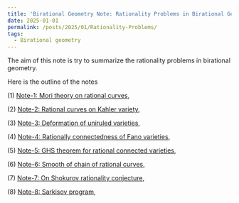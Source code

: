 ```yaml
---
title: 'Birational Geometry Note: Rationality Problems in Birational Geometry'
date: 2025-01-01
permalink: /posts/2025/01/Rationality-Problems/
tags:
  - Birational geometry
---
```


The aim of this note is try to summarize the rationality problems in birational geometry. 

Here is the outline of the notes


(1) [Note-1: Mori theory on rational curves](),

(2) [Note-2: Rational curves on Kahler variety](),

(3) [Note-3: Deformation of uniruled varieties](),

(4) [Note-4: Rationally connectedness of Fano varieties](),

(5) [Note-5: GHS theorem for rational connected varieties](),

(6) [Note-6: Smooth of chain of rational curves](),

(7) [Note-7: On Shokurov rationality conjecture](),

(8) [Note-8: Sarkisov program](),